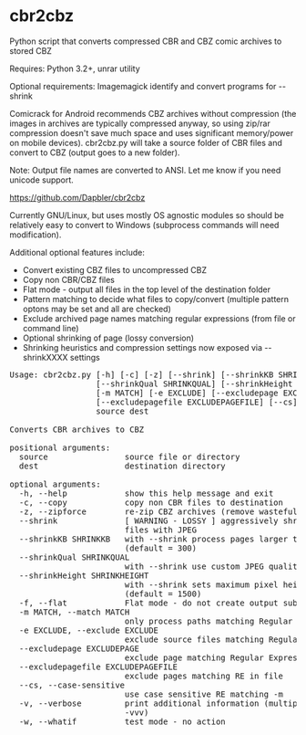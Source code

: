 # cbr2cbz
Python script that converts compressed CBR and CBZ comic archives to stored CBZ

Requires: Python 3.2+, unrar utility

Optional requirements: Imagemagick identify and convert programs for --shrink

Comicrack for Android recommends CBZ archives without compression (the images in archives are typically compressed anyway, so using zip/rar compression doesn't save much space and uses significant memory/power on mobile devices).
cbr2cbz.py will take a source folder of CBR files and convert to CBZ (output goes to a new folder).

Note: Output file names are converted to ANSI. Let me know if you need unicode support.

https://github.com/Dapbler/cbr2cbz

Currently GNU/Linux, but uses mostly OS agnostic modules so should be relatively easy to convert to Windows (subprocess commands will need modification).

Additional optional features include:
* Convert existing CBZ files to uncompressed CBZ
* Copy non CBR/CBZ files
* Flat mode - output all files in the top level of the destination folder
* Pattern matching to decide what files to copy/convert (multiple pattern optons may be set and all are checked)
* Exclude archived page names matching regular expressions (from file or command line)
* Optional shrinking of page (lossy conversion)
* Shrinking heuristics and compression settings now exposed via --shrinkXXXX settings

<pre>
Usage: cbr2cbz.py [-h] [-c] [-z] [--shrink] [--shrinkKB SHRINKKB]
                  [--shrinkQual SHRINKQUAL] [--shrinkHeight SHRINKHEIGHT] [-f]
                  [-m MATCH] [-e EXCLUDE] [--excludepage EXCLUDEPAGE]
                  [--excludepagefile EXCLUDEPAGEFILE] [--cs] [-v] [-w]
                  source dest

Converts CBR archives to CBZ

positional arguments:
  source                source file or directory
  dest                  destination directory

optional arguments:
  -h, --help            show this help message and exit
  -c, --copy            copy non CBR files to destination
  -z, --zipforce        re-zip CBZ archives (remove wasteful compression)
  --shrink              [ WARNING - LOSSY ] aggressively shrink large page
                        files with JPEG
  --shrinkKB SHRINKKB   with --shrink process pages larger than this many KB
                        (default = 300)
  --shrinkQual SHRINKQUAL
                        with --shrink use custom JPEG quality (default = 40)
  --shrinkHeight SHRINKHEIGHT
                        with --shrink sets maximum pixel height of page
                        (default = 1500)
  -f, --flat            Flat mode - do not create output subdirectories
  -m MATCH, --match MATCH
                        only process paths matching Regular Expression
  -e EXCLUDE, --exclude EXCLUDE
                        exclude source files matching Regular Expression
  --excludepage EXCLUDEPAGE
                        exclude page matching Regular Expression
  --excludepagefile EXCLUDEPAGEFILE
                        exclude pages matching RE in file
  --cs, --case-sensitive
                        use case sensitive RE matching -m
  -v, --verbose         print additional information (multiple accepted eg.
                        -vvv)
  -w, --whatif          test mode - no action

</pre>

